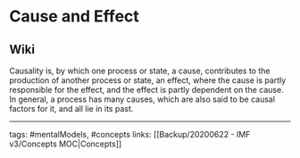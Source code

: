 # Cause and Effect

## Wiki
Causality is, by which one process or state, a cause, contributes to the production of another process or state, an effect, where the cause is partly responsible for the effect, and the effect is partly dependent on the cause. In general, a process has many causes, which are also said to be causal factors for it, and all lie in its past.

---
tags: #mentalModels, #concepts
links: [[Backup/20200622 - IMF v3/Concepts MOC|Concepts]]
